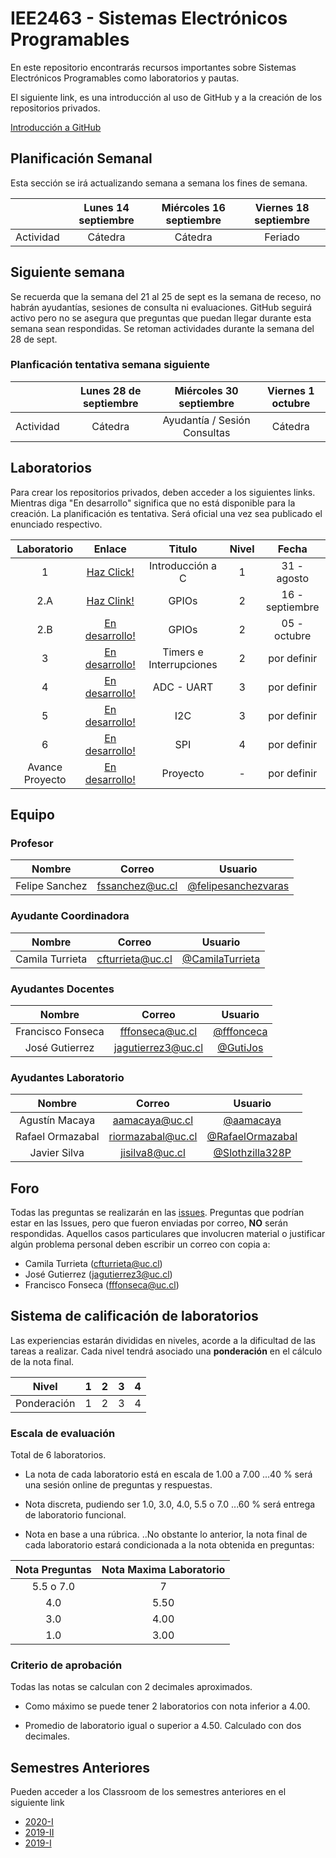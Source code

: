 # IEE2463 - Sistemas Electrónicos Programables

En este repositorio encontrarás recursos importantes sobre Sistemas Electrónicos Programables como laboratorios y pautas. 

El siguiente link, es una introducción al uso de GitHub y a la creación de los repositorios privados.

[Introducción a GitHub](https://github.com/IEE2463/classroom/blob/master/Material%20de%20apoyo/GitHub/Introducción%20a%20GitHub.pdf) 

## Planificación Semanal

Esta sección se irá actualizando semana a semana los fines de semana.

|| Lunes 14 septiembre | Miércoles 16 septiembre | Viernes 18 septiembre |
|:-:|:-:|:-:|:-:|
|Actividad | Cátedra  | Cátedra | Feriado | 

## Siguiente semana

Se recuerda que la semana del 21 al 25 de sept es la semana de receso, no habrán ayudantías, sesiones de consulta ni evaluaciones. GitHub seguirá activo pero no se asegura que preguntas que puedan llegar durante esta semana sean respondidas. Se retoman actividades durante la semana del 28 de sept.


### Planficación tentativa semana siguiente

|| Lunes 28 de septiembre | Miércoles 30 septiembre | Viernes 1 octubre |
|:-:|:-:|:-:|:-:|
|Actividad | Cátedra | Ayudantía / Sesión Consultas | Cátedra | 


## Laboratorios

Para crear los repositorios privados, deben acceder a los siguientes links. Mientras diga "En desarrollo" significa que no está disponible para la creación.
La planificación es tentativa. Será oficial una vez sea publicado el enunciado respectivo.

| Laboratorio |                         Enlace                        | Titulo 			| Nivel |   Fecha     |
|:-----------:|:-----------------------------------------------------:|:--------------:	| :---: |:-----------:|
|      1      | [Haz Click!](https://classroom.github.com/a/XHhyW-R_) | Introducción a C  	| 	1	| 31 - agosto  |
| 	   2.A 	  | [Haz Clink!](https://classroom.github.com/a/HtfH4JBC) | GPIOs |	2	| 16 - septiembre |
| 	   2.B	  | [En desarrollo!](https://github.com/IEE2463/classroom) | GPIOs |	2	| 05 - octubre    |
| 	   3 	  | [En desarrollo!](https://github.com/IEE2463/classroom) | Timers e Interrupciones       |	2	| por definir |
| 	   4 	  | [En desarrollo!](https://www.youtube.com/watch?v=gsNaR6FRuO0) | ADC - UART		|	3	| por definir  |
| 	   5 	  | [En desarrollo!](https://github.com/IEE2463/classroom) | I2C	|	3	| por definir  |
| 	   6 	  | [En desarrollo!](https://www.youtube.com/watch?v=rXRSdiLEdwM) | SPI			|	4	| por definir  |
|  Avance Proyecto	  |[En desarrollo!](https://www.youtube.com/watch?v=a3lcGnMhvsA)|  Proyecto		|	-	| por definir  |


## Equipo

### Profesor
| Nombre |	Correo 	| Usuario |
|:------:|:--------:|:-------:|
| Felipe Sanchez | fssanchez@uc.cl | [@felipesanchezvaras](https://github.com/felipesanchezvaras) |

### Ayudante Coordinadora

| Nombre |	Correo 	| Usuario |
|:------:|:--------:|:-------:|
| Camila Turrieta | cfturrieta@uc.cl | [@CamilaTurrieta](https://github.com/CamilaTurrieta)|

### Ayudantes Docentes

| Nombre |	Correo 	| Usuario |
|:------:|:--------:|:-------:|
| Francisco Fonseca | fffonseca@uc.cl | [@fffonceca](https://github.com/fffonceca) |
| José Gutierrez | jagutierrez3@uc.cl | [@GutiJos](https://github.com/GutiJos) | 

### Ayudantes Laboratorio

| Nombre |	Correo 	| Usuario |
|:------:|:--------:|:-------:|
| Agustín Macaya | aamacaya@uc.cl | [@aamacaya](https://github.com/aamacaya) |
| Rafael Ormazabal |  riormazabal@uc.cl  | [@RafaelOrmazabal](https://github.com/RafaelOrmazabal) | 
| Javier Silva | jisilva8@uc.cl | [@Slothzilla328P](https://github.com/Slothzilla328P) | 


## Foro

Todas las preguntas se realizarán en las [issues](../../issues). Preguntas que podrían estar en las Issues, pero que fueron enviadas por correo, **NO** serán respondidas. Aquellos casos particulares que involucren material o justificar algún problema personal deben escribir un correo con copia a:

- Camila Turrieta (cfturrieta@uc.cl)
- José Gutierrez (jagutierrez3@uc.cl)
- Francisco Fonseca (fffonseca@uc.cl)

## Sistema de calificación de laboratorios

Las experiencias estarán divididas en niveles, acorde a la dificultad de las tareas a realizar. Cada nivel tendrá asociado una **ponderación** en el cálculo de la nota final.


| Nivel			| 1  	|  2 	|  3 	|  4 	| 
|:-:			|:-:	|---	|---	|---	|
| Ponderación 	| 1		| 2 	| 3		| 4		|



### Escala de evaluación

Total de 6 laboratorios.

+ La nota de cada laboratorio está en escala de 1.00 a 7.00
...40 % será una sesión online de preguntas y respuestas. 
+ Nota discreta, pudiendo ser 1.0, 3.0, 4.0, 5.5 o 7.0
...60 % será entrega de laboratorio funcional.


+ Nota en base a una rúbrica.
..No obstante lo anterior, la nota final de cada laboratorio estará condicionada a la nota obtenida en preguntas:

| Nota Preguntas | Nota Maxima Laboratorio | 
|:-:			|:-:	|
| 5.5 o 7.0 | 7 | 
| 4.0 | 5.50 | 
| 3.0 | 4.00 |
| 1.0 | 3.00 |


### Criterio de aprobación

Todas las notas se calculan con 2 decimales aproximados.

- Como máximo se puede tener 2 laboratorios con nota inferior a 4.00.

- Promedio de laboratorio igual o superior a 4.50. Calculado con dos decimales.

## Semestres Anteriores

Pueden acceder a los Classroom de los semestres anteriores en el siguiente link

- [2020-I](https://github.com/IEE2463/classroom-2020-1)
- [2019-II](https://github.com/IEE2463/classroom--2019-II)
- [2019-I](https://github.com/IEE2463/classroom---2019-I)


